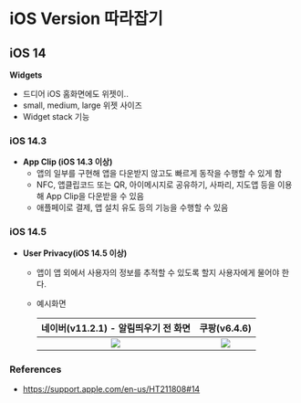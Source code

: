 # iOS Version 따라잡기

## iOS 14

**Widgets**

- 드디어 iOS 홈화면에도 위젯이..
- small, medium, large 위젯 사이즈
- Widget stack 기능

### iOS 14.3

- **App Clip (iOS 14.3 이상)**
  - 앱의 일부를 구현해 앱을 다운받지 않고도 빠르게 동작을 수행할 수 있게 함
  - NFC, 앱클립코드 또는 QR, 아이메시지로 공유하기,  사파리, 지도앱 등을 이용해 App Clip을 다운받을 수 있음
  - 애플페이로 결제, 앱 설치 유도 등의 기능을 수행할 수 있음

### iOS 14.5

- **User Privacy(iOS 14.5 이상)**
  
  - 앱이 앱 외에서 사용자의 정보를 추적할 수 있도록 할지 사용자에게 물어야 한다. 
  
  - 예시화면
  
    |             네이버(v11.2.1) - 알림띄우기 전 화면             |                         쿠팡(v6.4.6)                         |
    | :----------------------------------------------------------: | :----------------------------------------------------------: |
    | ![](https://images.velog.io/images/dmsgk/post/c32030ec-cfd5-454b-b7cd-45bfae1f2df4/IMG_5399.PNG) | ![](https://images.velog.io/images/dmsgk/post/f845b66b-1d43-4d86-9bb8-f3bf14bf2f6c/IMG_5398.PNG) |







### References
- https://support.apple.com/en-us/HT211808#14